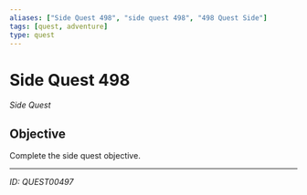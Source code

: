 ```yaml
---
aliases: ["Side Quest 498", "side quest 498", "498 Quest Side"]
tags: [quest, adventure]
type: quest
---
```


# Side Quest 498

*Side Quest*

## Objective
Complete the side quest objective.

---
*ID: QUEST00497*